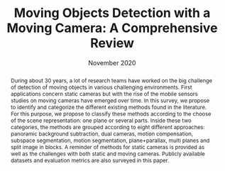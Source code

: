 ---
filename: computer_science_review_2020
publication_type: article
key: csreview_2020
title: "Moving Objects Detection with a Moving Camera: A Comprehensive Review"
authors: MN. Chapel, T. Bouwmans
affiliation: Lab. L3I, LRUniv., Avenue Albert Einstein, 17000 La Rochelle, France </br> Lab. MIA, LRUniv., Avenue Albert Einstein, 17000 La Rochelle, France
journal: Computer Science Review
date: November 2020
volume: 38
pages: 100310
doi: 10.1016/j.cosrev.2020.100310

abstract: "During about 30 years, a lot of research teams have worked on the big challenge of detection of moving objects in various challenging environments. First applications concern static cameras but with the rise of the mobile sensors studies on moving cameras have emerged over time. In this survey, we propose to identify and categorize the different existing methods found in the literature. For this purpose, we propose to classify these methods according to the choose of the scene representation: one plane or several parts. Inside these two categories, the methods are grouped according to eight different approaches: panoramic background subtraction, dual cameras, motion compensation, subspace segmentation, motion segmentation, plane+parallax, multi planes and split image in blocks. A reminder of methods for static cameras is provided as well as the challenges with both static and moving cameras. Publicly available datasets and evaluation metrics are also surveyed in this paper."

citation: true
---